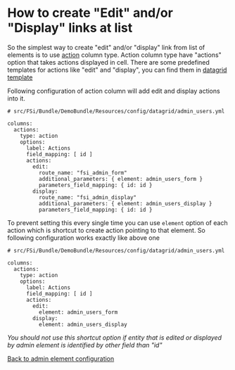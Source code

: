 # How to create "Edit" and/or "Display" links at list

So the simplest way to create "edit" and/or "display" link from list of elements is to use
[action](https://github.com/fsi-open/datagrid/blob/master/doc/en/columns/action.md) column type.
Action column type have "actions" option that takes actions displayed in cell.
There are some predefined templates for actions like "edit" and "display", you can find them in
[datagrid template](/Resources/views/CRUD/datagrid.html.twig)

Following configuration of action column will add edit and display actions into it.

```
# src/FSi/Bundle/DemoBundle/Resources/config/datagrid/admin_users.yml

columns:
  actions:
    type: action
    options:
      label: Actions
      field_mapping: [ id ]
      actions:
        edit:
          route_name: "fsi_admin_form"
          additional_parameters: { element: admin_users_form }
          parameters_field_mapping: { id: id }
        display:
          route_name: "fsi_admin_display"
          additional_parameters: { element: admin_users_display }
          parameters_field_mapping: { id: id }
```

To prevent setting this every single time you can use ``element`` option of each action
which is shortcut to create action pointing to that element. So following configuration works exactly like above one

```
# src/FSi/Bundle/DemoBundle/Resources/config/datagrid/admin_users.yml

columns:
  actions:
    type: action
    options:
      label: Actions
      field_mapping: [ id ]
      actions:
        edit:
          element: admin_users_form
        display:
          element: admin_users_display
```

*You should not use this shortcut option if entity that is edited or displayed by admin element is identified by other
field than "id"*

[Back to admin element configuration](admin_element_crud.md)

